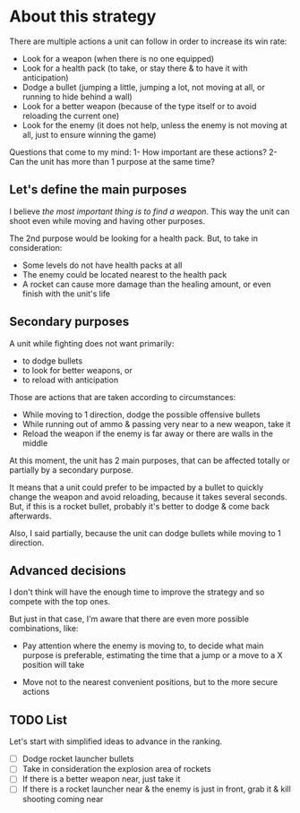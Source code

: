 # About this strategy

There are multiple actions a unit can follow in order to increase its win rate:

- Look for a weapon (when there is no one equipped)
- Look for a health pack (to take, or stay there & to have it with anticipation)
- Dodge a bullet (jumping a little, jumping a lot, not moving at all, or running to hide behind a wall)
- Look for a better weapon (because of the type itself or to avoid reloading the current one)
- Look for the enemy (it does not help, unless the enemy is not moving at all, just to ensure winning the game)

Questions that come to my mind:
1- How important are these actions?
2- Can the unit has more than 1 purpose at the same time?

## Let's define the main purposes

I believe *the most important thing is to find a weapon*. 
This way the unit can shoot even while moving and having other purposes.

The 2nd purpose would be looking for a health pack.
But, to take in consideration:

- Some levels do not have health packs at all
- The enemy could be located nearest to the health pack
- A rocket can cause more damage than the healing amount, or even finish with the unit's life

## Secondary purposes

A unit while fighting does not want primarily:
- to dodge bullets 
- to look for better weapons, or
- to reload with anticipation

Those are actions that are taken according to circumstances:
- While moving to 1 direction, dodge the possible offensive bullets
- While running out of ammo & passing very near to a new weapon, take it
- Reload the weapon if the enemy is far away or there are walls in the middle

At this moment, the unit has 2 main purposes, that can be affected totally or partially by a secondary purpose.

It means that a unit could prefer to be impacted by a bullet to quickly change the weapon and avoid reloading, because it takes several seconds.
But, if this is a rocket bullet, probably it's better to dodge & come back afterwards.

Also, I said partially, because the unit can dodge bullets while moving to 1 direction.

## Advanced decisions

I don't think will have the enough time to improve the strategy and so compete with the top ones.

But just in that case, I'm aware that there are even more possible combinations, like:

- Pay attention where the enemy is moving to, to decide what main purpose is preferable, 
estimating the time that a jump or a move to a X position will take

- Move not to the nearest convenient positions, but to the more secure actions  

## TODO List

Let's start with simplified ideas to advance in the ranking.

* [ ] Dodge rocket launcher bullets
* [ ] Take in consideration the explosion area of rockets
* [ ] If there is a better weapon near, just take it
* [ ] If there is a rocket launcher near & the enemy is just in front, grab it & kill shooting coming near   
